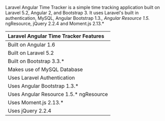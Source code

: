 Laravel Angular Time Tracker is a simple time tracking application built on Laravel 5.2, Angular 2, and Bootstrap 3. It uses Laravel's built in authentication, MySQL, Angular Bootstrap 1.3.*, Angular Resource 1.5.* ngResource, jQuery 2.2.4 and Moment.js 2.13.*

| Laravel Angular Time Tracker Features |
| :------------ |
| Built on Angular 1.6 |
| Built on Laravel 5.2 |
| Built on Bootstrap 3.3.* |
| Makes use of MySQL Database |
| Uses Laravel Authentication |
| Uses Angular Bootstrap 1.3.* |
| Uses Angular Resource 1.5.* ngResource |
| Uses Moment.js 2.13.* |
| Uses jQuery 2.2.4|

